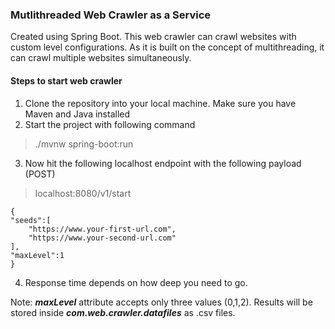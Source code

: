 ### Mutlithreaded Web Crawler as a Service
Created using Spring Boot. This web crawler can crawl websites with custom level configurations. As it is built on the concept of multithreading, it can crawl multiple websites simultaneously.

#### Steps to start web crawler
1. Clone the repository into your local machine. Make sure you have Maven and Java installed
2. Start the project with following command
> ./mvnw spring-boot:run
3. Now hit the following localhost endpoint with the following payload (POST)
> localhost:8080/v1/start
> 
    {
    "seeds":[
        "https://www.your-first-url.com",
        "https://www.your-second-url.com"
    ],
    "maxLevel":1
    }

4. Response time depends on how deep you need to go.

Note: ***maxLevel*** attribute accepts only three values (0,1,2). Results will be stored inside ***com.web.crawler.datafiles*** as .csv files.
